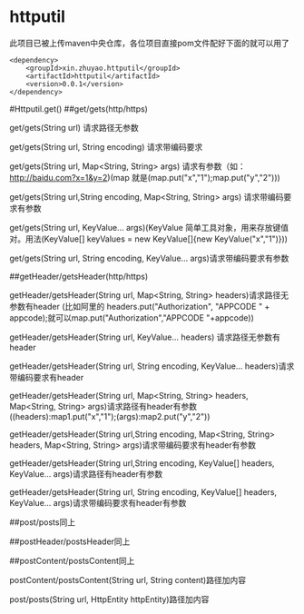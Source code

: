# httputil

此项目已被上传maven中央仓库，各位项目直接pom文件配好下面的就可以用了
````
<dependency>
    <groupId>xin.zhuyao.httputil</groupId>
    <artifactId>httputil</artifactId>
    <version>0.0.1</version>
</dependency>

````

#Httputil.get()
##get/gets(http/https)

get/gets(String url) 请求路径无参数   

get/gets(String url, String encoding) 请求带编码要求

get/gets(String url, Map<String, String> args) 请求有参数（如：http://baidu.com?x=1&y=2)(map 就是(map.put("x","1");map.put("y","2")))

get/gets(String url,String encoding, Map<String, String> args) 请求带编码要求有参数

get/gets(String url, KeyValue... args)(KeyValue 简单工具对象，用来存放键值对。用法(KeyValue[] keyValues = new KeyValue[]{new KeyValue("x","1")}))

get/gets(String url, String encoding, KeyValue... args)请求带编码要求有参数

##getHeader/getsHeader(http/https)

getHeader/getsHeader(String url, Map<String, String> headers)请求路径无参数有header (比如阿里的 headers.put("Authorization", "APPCODE " + appcode);就可以map.put("Authorization","APPCODE "+appcode))

getHeader/getsHeader(String url, KeyValue... headers) 请求路径无参数有header

getHeader/getsHeader(String url, String encoding, KeyValue... headers)请求带编码要求有header

getHeader/getsHeader(String url, Map<String, String> headers, Map<String, String> args)请求路径有header有参数((headers):map1.put("x","1");(args):map2.put("y","2"))

getHeader/getsHeader(String url,String encoding, Map<String, String> headers, Map<String, String> args)请求带编码要求有header有参数

getHeader/getsHeader(String url,String encoding, KeyValue[] headers, KeyValue... args)请求路径有header有参数

getHeader/getsHeader(String url, String encoding, KeyValue[] headers, KeyValue... args)请求带编码要求有header有参数


##post/posts同上


##postHeader/postsHeader同上


##postContent/postsContent同上

postContent/postsContent(String url, String content)路径加内容


post/posts(String url, HttpEntity httpEntity)路径加内容
